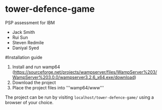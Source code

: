 # tower-defence-game
PSP assessment for IBM
- Jack Smith
- Rui Sun
- Steven Redmile
- Daniyal Syed

#Installation guide
1. Install and run wamp64 (https://sourceforge.net/projects/wampserver/files/WampServer%203/WampServer%203.0.0/wampserver3.2.6_x64.exe/download)
2. Download the project
3. Place the project files into '''wamp64/www'''

The project can be run by visiting ```localhost/tower-defence-game/``` using a browser of your choice.
